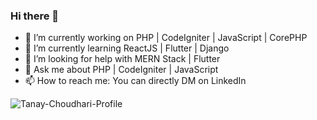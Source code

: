 ### Hi there 👋

- 🔭 I’m currently working on PHP | CodeIgniter | JavaScript | CorePHP
- 🌱 I’m currently learning ReactJS | Flutter | Django
- 🤔 I’m looking for help with MERN Stack | Flutter
- 💬 Ask me about PHP | CodeIgniter | JavaScript
- 📫 How to reach me: You can directly DM on LinkedIn

![Tanay-Choudhari-Profile](https://github-readme-stats.vercel.app/api?username=TanayChoudhari&show_icons=true&theme=merko)
